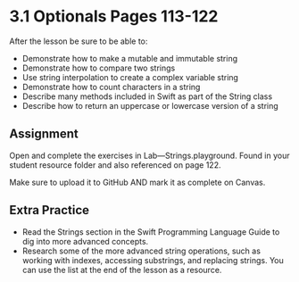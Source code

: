 # 3.1 Optionals Pages 113-122 #

After the lesson be sure to be able to:
- Demonstrate how to make a mutable and immutable string
- Demonstrate how to compare two strings
- Use string interpolation to create a complex variable string
- Demonstrate how to count characters in a string
- Describe many methods included in Swift as part of the String class
- Describe how to return an uppercase or lowercase version of a string

## Assignment ##

Open and complete the exercises in Lab—Strings.playground. Found in your student resource folder and also referenced on page 122.

Make sure to upload it to GitHub AND mark it as complete on Canvas.

## Extra Practice ##

- Read the Strings section in the Swift Programming Language Guide to dig into more advanced concepts.
- Research some of the more advanced string operations, such as working with indexes, accessing substrings, and replacing strings. You can use the list at the end of the lesson as a resource.
